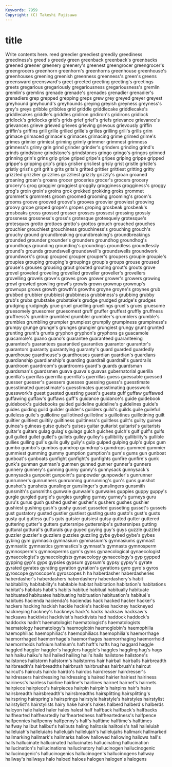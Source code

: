 ```yaml
---
Keywords: 7959 
Copyright: (C) Takeshi Fujisawa
---
```


# title

Write contents here.
reed greedier
greediest greedily greediness greediness's greed's greedy green greenback greenback's greenbacks
greened greener greenery greenery's greenest greengrocer greengrocer's greengrocers greenhorn greenhorn's
greenhorns greenhouse greenhouse's greenhouses greening greenish greenness greenness's green's greens
greensward greensward's greet greeted greeting greeting's greetings greets gregarious gregariously
gregariousness gregariousness's gremlin gremlin's gremlins grenade grenade's grenades grenadier grenadier's
grenadiers grep grepped grepping greps grew grey greyed greyer greyest
greyhound greyhound's greyhounds greying greyish greyness greyness's grey's greys gribble
gribbles grid griddle griddlecake griddlecake's griddlecakes griddle's griddles gridiron gridiron's
gridirons gridlock gridlock's gridlocks grid's grids grief grief's griefs grievance
grievance's grievances grieve grieved grieves grieving grievous grievously griffin griffin's
griffins grill grille grilled grille's grilles grilling grill's grills grim
grimace grimaced grimace's grimaces grimacing grime grimed grime's grimes grimier
grimiest griming grimly grimmer grimmest grimness grimness's grimy grin grind
grinder grinder's grinders grinding grind's grinds grindstone grindstone's grindstones gringo
gringo's gringos grinned grinning grin's grins grip gripe griped gripe's
gripes griping grippe gripped grippe's gripping grip's grips grislier grisliest
grisly grist gristle gristle's gristly grist's grit grit's grits grits's
gritted grittier grittiest gritting gritty grizzled grizzlier grizzlies grizzliest grizzly
grizzly's groan groaned groaning groan's groans grocer groceries grocer's grocers
grocery grocery's grog groggier groggiest groggily grogginess grogginess's groggy grog's
groin groin's groins grok grokked grokking groks grommet grommet's grommets
groom groomed grooming grooming's groom's grooms groove grooved groove's grooves
groovier grooviest grooving groovy grope groped grope's gropes groping grosbeak
grosbeak's grosbeaks gross grossed grosser grosses grossest grossing grossly grossness
grossness's gross's grotesque grotesquely grotesque's grotesques grotto grottoes grotto's grottos
grouch grouched grouches grouchier grouchiest grouchiness grouchiness's grouching grouch's grouchy
ground groundbreaking groundbreaking's groundbreakings grounded grounder grounder's grounders groundhog groundhog's
groundhogs grounding grounding's groundings groundless groundlessly ground's grounds groundswell groundswell's
groundswells groundwork groundwork's group grouped grouper grouper's groupers groupie groupie's
groupies grouping grouping's groupings group's groups grouse groused grouse's grouses
grousing grout grouted grouting grout's grouts grove grovel groveled groveling
grovelled groveller groveller's grovellers grovelling grovels grove's groves grow grower
grower's growers growing growl growled growling growl's growls grown grownup
grownup's grownups grows growth growth's growths groyne groyne's groynes grub
grubbed grubbier grubbiest grubbiness grubbiness's grubbing grubby grub's grubs grubstake
grubstake's grudge grudged grudge's grudges grudging grudgingly grue gruel gruelling
gruellings gruel's grues gruesome gruesomely gruesomer gruesomest gruff gruffer gruffest
gruffly gruffness gruffness's grumble grumbled grumbler grumbler's grumblers grumble's grumbles
grumbling grumpier grumpiest grumpily grumpiness grumpiness's grumpy grunge grunge's grunges
grungier grungiest grungy grunt grunted grunting grunt's grunts gryphon gryphon's
gryphons gs guacamole guacamole's guano guano's guarantee guaranteed guaranteeing guarantee's
guarantees guarantied guaranties guarantor guarantor's guarantors guaranty guarantying guaranty's guard
guarded guardedly guardhouse guardhouse's guardhouses guardian guardian's guardians guardianship guardianship's
guarding guardrail guardrail's guardrails guardroom guardroom's guardrooms guard's guards guardsman
guardsman's guardsmen guava guava's guavas gubernatorial guerilla guerilla's guerillas guerrilla
guerrilla's guerrillas guess guessable guessed guesser guesser's guessers guesses guessing
guess's guesstimate guesstimated guesstimate's guesstimates guesstimating guesswork guesswork's guest guested
guesting guest's guests guff guffaw guffawed guffawing guffaw's guffaws guff's
guidance guidance's guide guidebook guidebook's guidebooks guided guideline guideline's guidelines
guide's guides guiding guild guilder guilder's guilders guild's guilds guile
guileful guileless guile's guillotine guillotined guillotine's guillotines guillotining guilt guiltier
guiltiest guiltily guiltiness guiltiness's guiltless guilt's guilty guinea guinea's guineas
guise guise's guises guitar guitarist guitarist's guitarists guitar's guitars gulag
gulag's gulags gulch gulches gulch's gulf gulf's gulfs gull gulled
gullet gullet's gullets gulley gulley's gullibility gullibility's gullible gullies gulling
gull's gulls gully gully's gulp gulped gulping gulp's gulps gum
gumbo gumbo's gumbos gumdrop gumdrop's gumdrops gummed gummier gummiest gumming
gummy gumption gumption's gum's gums gun gunboat gunboat's gunboats gunfight
gunfight's gunfights gunfire gunfire's gunk gunk's gunman gunman's gunmen gunned
gunner gunner's gunners gunnery gunnery's gunning gunny gunny's gunnysack gunnysack's
gunnysacks gunpoint gunpoint's gunpowder gunpowder's gunrunner gunrunner's gunrunners gunrunning gunrunning's
gun's guns gunshot gunshot's gunshots gunslinger gunslinger's gunslingers gunsmith gunsmith's
gunsmiths gunwale gunwale's gunwales guppies guppy guppy's gurgle gurgled gurgle's
gurgles gurgling gurney gurney's gurneys guru guru's gurus gush gushed
gusher gusher's gushers gushes gushier gushiest gushing gush's gushy gusset
gusseted gusseting gusset's gussets gust gustatory gusted gustier gustiest gusting
gusto gusto's gust's gusts gusty gut gutless gut's guts gutsier
gutsiest gutsy gutted gutter guttered guttering gutter's gutters guttersnipe guttersnipe's
guttersnipes gutting guttural guttural's gutturals guy guyed guying guy's guys
guzzle guzzled guzzler guzzler's guzzlers guzzles guzzling gybe gybed gybe's
gybes gybing gym gymnasia gymnasium gymnasium's gymnasiums gymnast gymnastic gymnastics
gymnastics's gymnast's gymnasts gymnosperm gymnosperm's gymnosperms gym's gyms gynaecological gynaecologist
gynaecologist's gynaecologists gynaecology gynaecology's gyp gypped gypping gyp's gyps gypsies
gypsum gypsum's gypsy gypsy's gyrate gyrated gyrates gyrating gyration gyration's
gyrations gyro gyro's gyros gyroscope gyroscope's gyroscopes h ha haberdasher
haberdasheries haberdasher's haberdashers haberdashery haberdashery's habit habitability habitability's habitable habitat
habitation habitation's habitations habitat's habitats habit's habits habitué habitual habitually
habituate habituated habituates habituating habituation habituation's habitué's habitués hacienda hacienda's
haciendas hack hacked hacker hacker's hackers hacking hackish hackle hackle's
hackles hackney hackneyed hackneying hackney's hackneys hack's hacks hacksaw hacksaw's
hacksaws hacktivist hacktivist's hacktivists had haddock haddock's haddocks hadn't haematologist
haematologist's haematologists haematology haematology's haemoglobin haemoglobin's haemophilia haemophiliac haemophiliac's haemophiliacs
haemophilia's haemorrhage haemorrhaged haemorrhage's haemorrhages haemorrhaging haemorrhoid haemorrhoids hafnium hafnium's
haft haft's hafts hag haggard haggle haggled haggler haggler's hagglers
haggle's haggles haggling hag's hags hah haiku haiku's hail hailed
hailing hail's hails hailstone hailstone's hailstones hailstorm hailstorm's hailstorms hair
hairball hairballs hairbreadth hairbreadth's hairbreadths hairbrush hairbrushes hairbrush's haircut haircut's
haircuts hairdo hairdo's hairdos hairdresser hairdresser's hairdressers hairdressing hairdressing's haired
hairier hairiest hairiness hairiness's hairless hairline hairline's hairlines hairnet hairnet's
hairnets hairpiece hairpiece's hairpieces hairpin hairpin's hairpins hair's hairs hairsbreadth
hairsbreadth's hairsbreadths hairsplitting hairsplitting's hairspring hairspring's hairsprings hairstyle hairstyle's hairstyles
hairstylist hairstylist's hairstylists hairy hake hake's hakes halberd halberd's halberds
halcyon hale haled haler hales halest half halfback halfback's halfbacks
halfhearted halfheartedly halfheartedness halfheartedness's halfpence halfpennies halfpenny halfpenny's half's halftime
halftime's halftimes halfway halibut halibut's halibuts haling halitosis halitosis's hall
halleluiah halleluiah's halleluiahs hallelujah hallelujah's hallelujahs hallmark hallmarked hallmarking hallmark's
hallmarks hallow hallowed hallowing hallows hall's halls hallucinate hallucinated hallucinates
hallucinating hallucination hallucination's hallucinations hallucinatory hallucinogen hallucinogenic hallucinogenic's hallucinogenics hallucinogen's
hallucinogens hallway hallway's hallways halo haloed haloes halogen halogen's halogens
